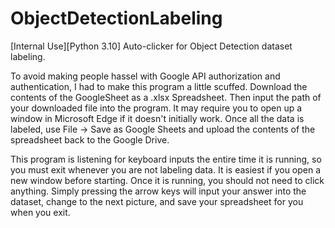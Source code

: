 # ObjectDetectionLabeling
[Internal Use][Python 3.10] Auto-clicker for Object Detection dataset labeling.

To avoid making people hassel with Google API authorization and authentication, I had to make this program a little scuffed.
Download the contents of the GoogleSheet as a .xlsx Spreadsheet. Then input the path of your downloaded file into the program.
It may require you to open up a window in Microsoft Edge if it doesn't initially work.
Once all the data is labeled, use File -> Save as Google Sheets and upload the contents of the spreadsheet back to the Google Drive.

This program is listening for keyboard inputs the entire time it is running, so you must exit whenever you are not labeling data. 
It is easiest if you open a new window before starting.
Once it is running, you should not need to click anything. Simply pressing the arrow keys will input your answer into the dataset, change to the next picture, and save your spreadsheet for you when you exit. 
